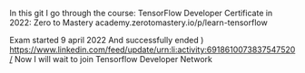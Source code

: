 In this git I go through the course:
TensorFlow Developer Certificate in 2022: Zero to Mastery
academy.zerotomastery.io/p/learn-tensorflow

Exam started 9 april 2022
And successfully ended )
https://www.linkedin.com/feed/update/urn:li:activity:6918610073837547520/
Now I will wait to join Tensorflow Developer Network
